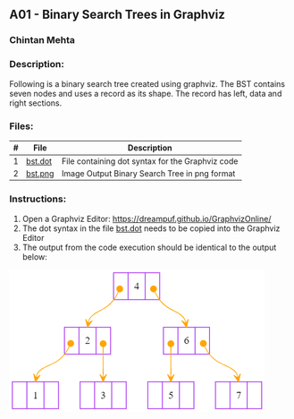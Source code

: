 ## A01 - Binary Search Trees in Graphviz
### Chintan Mehta

### Description:
Following is a binary search tree created using graphviz. The BST contains seven nodes and uses a record as its shape. The record has left, data and right sections.


### Files:

|   #   | File     | Description                                      |
| :---: | -------- | ------------------------------------------------ |
|   1   | [bst.dot](https://github.com/chill-chin/4883-Software-Tools/blob/main/Assignments/A01/bst.dot)  | File containing dot syntax for the Graphviz code |
|   2   | [bst.png](https://github.com/chill-chin/4883-Software-Tools/blob/main/Assignments/A01/bst.png)  | Image Output Binary Search Tree in png format    |


### Instructions:

1. Open a Graphviz Editor: https://dreampuf.github.io/GraphvizOnline/
2. The dot syntax in the file [bst.dot](https://github.com/chill-chin/4883-Software-Tools/blob/main/Assignments/A01/bst.dot) needs to be copied into the Graphviz Editor
3. The output from the code execution should be identical to the output below:

![alt text](https://github.com/chill-chin/4883-Software-Tools/blob/main/Assignments/A01/bst.png)
